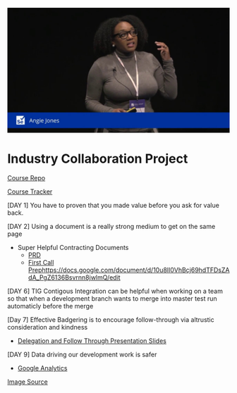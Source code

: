 ![working cross-functionally](angieJonesInspiration.jpg)
# Industry Collaboration Project

[Course Repo](https://github.com/Make-School-Courses/SPD-2.1-Industry-Collaboration-Project)

[Course Tracker](https://docs.google.com/spreadsheets/d/19eUZSsXGDw89uCwRQXI0vGzw_P0WqstopeJGF__A00A/)

[DAY 1] You have to proven that you made value before you ask for value back.

[DAY 2] Using a document is a really strong medium to get on the same page
- Super Helpful Contracting Documents
    - [PRD](https://docs.google.com/document/d/1yBeXWSXYcN7VtEzTlTCgGNmziu5SyA0uuzCjQ_5AYNE/edit#heading=h.xwa1eewr0yya)
    - [First Call Prep]()https://docs.google.com/document/d/10u8lI0VhBcj69hdTFDsZAdA_PgZ6136Bsvrnn8jwlmQ/edit

[DAY 6] TIG Contigous Integration can be helpful when working on a team so that when a development branch wants to merge into master test run automaticly before the merge 

[Day 7] Effective Badgering is to 
encourage follow-through via altrustic consideration and kindness
- [Delegation and Follow Through Presentation Slides](https://docs.google.com/presentation/d/1PuHmtxsSTUmy1tYqYqWxz5AdmbupF8v6xAsa94XYHoc/edit)

[DAY 9] Data driving our development work is safer
  - [Google Analytics](https://analytics.google.com/analytics/web/)
  
[Image Source](https://www.google.com/url?sa=i&source=images&cd=&ved=2ahUKEwiEgPS8oabkAhVQrZ4KHY4EBWEQjRx6BAgBEAQ&url=%2Furl%3Fsa%3Di%26source%3Dimages%26cd%3D%26ved%3D%26url%3Dhttps%253A%252F%252Fwww.youtube.com%252Fwatch%253Fv%253DDBIIYffIfv8%26psig%3DAOvVaw1N8lGF7tJO_TuOA57axXhb%26ust%3D1567105419720638&psig=AOvVaw1N8lGF7tJO_TuOA57axXhb&ust=1567105419720638)
